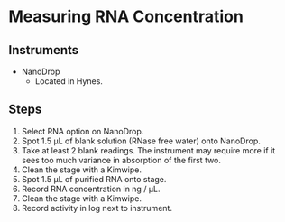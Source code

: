 # Measuring RNA Concentration

## Instruments

* NanoDrop
    * Located in Hynes.

## Steps

1. Select RNA option on NanoDrop.
2. Spot 1.5 μL of blank solution (RNase free water) onto NanoDrop.
3. Take at least 2 blank readings. The instrument may require more if it sees
   too much variance in absorption of the first two.
4. Clean the stage with a Kimwipe.
5. Spot 1.5 μL of purified RNA onto stage.
6. Record RNA concentration in ng / μL.
7. Clean the stage with a Kimwipe.
8. Record activity in log next to instrument.
